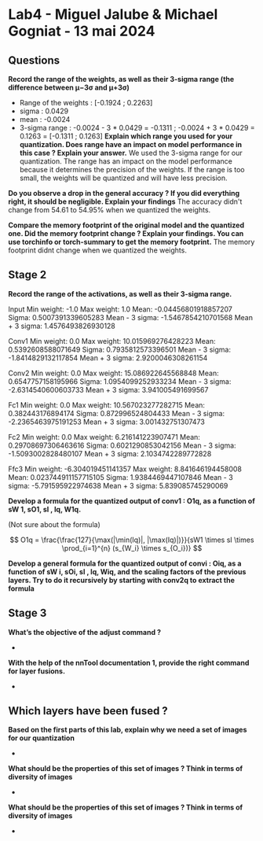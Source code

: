 # Lab4 - Miguel Jalube & Michael Gogniat - 13 mai 2024
## Questions
**Record the range of the weights, as well as their 3-sigma range (the difference between μ−3σ and μ+3σ)**
- Range of the weights : [-0.1924 ; 0.2263]
- sigma : 0.0429
- mean : -0.0024
- 3-sigma range : -0.0024 - 3 * 0.0429 = -0.1311 ; -0.0024 + 3 * 0.0429 = 0.1263
                    = [-0.1311 ; 0.1263]
**Explain which range you used for your quantization. Does range have an impact on model performance in this case ? Explain your answer.**
We used the 3-sigma range for our quantization. The range has an impact on the model performance because it determines the precision of the weights. If the range is too small, the weights will be quantized and will have less precision.

**Do you observe a drop in the general accuracy ? If you did everything right, it should be negligible. Explain your findings**
The accuracy didn't change from 54.61 to 54.95% when we quantized the weights.

**Compare the memory footprint of the original model and the quantized one. Did the memory footprint change ? Explain your findings. You can use torchinfo or torch-summary to get the memory footprint.**
The memory footprint didnt change when we quantized the weights.

## Stage 2
**Record the range of the activations, as well as their 3-sigma range.**

Input
Min weight:  -1.0
Max weight:  1.0
Mean:  -0.04456801918857207
Sigma:  0.5007391339605283
Mean - 3 sigma:  -1.5467854210701568
Mean + 3 sigma:  1.4576493826930128

Conv1
Min weight:  0.0
Max weight:  10.015969276428223
Mean:  0.5392608588071649
Sigma:  0.7935812573396501
Mean - 3 sigma:  -1.8414829132117854
Mean + 3 sigma:  2.9200046308261154

Conv2
Min weight:  0.0
Max weight:  15.086922645568848
Mean:  0.6547757158195966
Sigma:  1.0954099252933234
Mean - 3 sigma:  -2.6314540600603733
Mean + 3 sigma:  3.941005491699567

Fc1
Min weight:  0.0
Max weight:  10.567023277282715
Mean:  0.382443176894174
Sigma:  0.872996524804433
Mean - 3 sigma:  -2.2365463975191253
Mean + 3 sigma:  3.001432751307473

Fc2
Min weight:  0.0
Max weight:  6.216141223907471
Mean:  0.29708697306463616
Sigma:  0.6021290853042156
Mean - 3 sigma:  -1.5093002828480107
Mean + 3 sigma:  2.1034742289772828

Ffc3
Min weight:  -6.304019451141357
Max weight:  8.841646194458008
Mean:  0.023744911157715105
Sigma:  1.9384469447107846
Mean - 3 sigma:  -5.791595922974638
Mean + 3 sigma:  5.839085745290069


**Develop a formula for the quantized output of conv1 : O1q, as a function of sW 1, sO1, sI , Iq, W1q.**

(Not sure about the formula)

$$ O1q = \frac{\frac{127}{\max(|\min(Iq)|, |\max(Iq)|)}}{sW1 \times sI \times \prod_{i=1}^{n} (s_{W_i} \times s_{O_i})} $$

**Develop a general formula for the quantized output of convi : Oiq, as a function of sW i, sOi, sI , Iq, Wiq, and the scaling factors of the previous layers. Try to do it recursively by starting with conv2q to extract the formula**

## Stage 3
**What’s the objective of the adjust command ?**

-

**With the help of the nnTool documentation 1, provide the right command for layer fusions.**

-

**Which layers have been fused ?**
-

**Based on the first parts of this lab, explain why we need a set of images for our quantization**

-

**What should be the properties of this set of images ? Think in terms of diversity of images**

-

**What should be the properties of this set of images ? Think in terms of diversity of images**

-